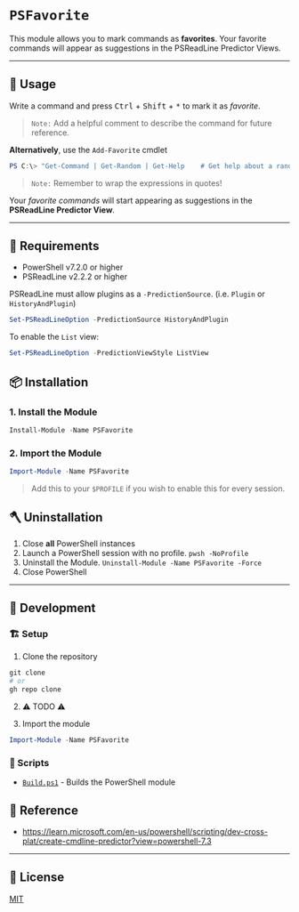 # `PSFavorite`

This module allows you to mark commands as **favorites**. Your favorite commands will appear as suggestions in the PSReadLine Predictor Views.

---

## 📘 Usage


Write a command and press <kbd>Ctrl</kbd> + <kbd>Shift</kbd> + <kbd>*</kbd> to mark it as _favorite_.

> `Note:` Add a helpful comment to describe the command for future reference.

**Alternatively**, use the `Add-Favorite` cmdlet

```powershell
PS C:\> "Get-Command | Get-Random | Get-Help    # Get help about a random command" | Add-Favorite
```

> `Note:` Remember to wrap the expressions in quotes!

Your _favorite commands_ will start appearing as suggestions in the **PSReadLine Predictor View**.

<!-- TODO: Add Screenshot or GIF -->

---

## 📄 Requirements

- PowerShell v7.2.0 or higher
- PSReadLine v2.2.2 or higher

PSReadLine must allow plugins as a `-PredictionSource`. (i.e. `Plugin` or `HistoryAndPlugin`)

```powershell
Set-PSReadLineOption -PredictionSource HistoryAndPlugin
```

To enable the `List` view:

```powershell
Set-PSReadLineOption -PredictionViewStyle ListView
```

## 📦 Installation

### 1. Install the Module

```powershell
Install-Module -Name PSFavorite
```

### 2. Import the Module

```powershell
Import-Module -Name PSFavorite
```

> Add this to your `$PROFILE` if you wish to enable this for every session.

## 🪓 Uninstallation

1. Close **all** PowerShell instances
2. Launch a PowerShell session with no profile. `pwsh -NoProfile`
3. Uninstall the Module. `Uninstall-Module -Name PSFavorite -Force`
4. Close PowerShell

---

## 💽 Development

### 🏗️ Setup

1. Clone the repository

```powershell
git clone
# or
gh repo clone
```

2. ⚠️ TODO ⚠️

3. Import the module

```powershell
Import-Module -Name PSFavorite
```

### 📜 Scripts

- [`Build.ps1`](./Build.ps1) - Builds the PowerShell module

## 📕 Reference

- https://learn.microsoft.com/en-us/powershell/scripting/dev-cross-plat/create-cmdline-predictor?view=powershell-7.3

---

## 📃 License

[MIT](./LICENSE)
